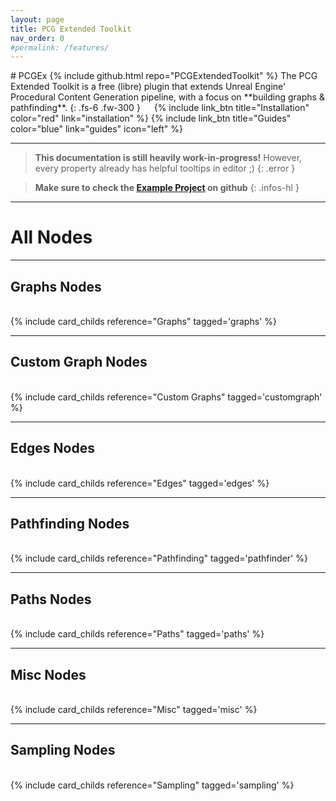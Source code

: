 ```yaml
---
layout: page
title: PCG Extended Toolkit
nav_order: 0
#permalink: /features/
---
```

<div class="product-header large" style="--img:url('{{ site.baseurl }}/assets/images/logo.png');"><div class="infos" markdown="1">
# PCGEx {% include github.html repo="PCGExtendedToolkit" %}  
The PCG Extended Toolkit is a free (libre) plugin that extends Unreal Engine' Procedural Content Generation pipeline, with a focus on **building graphs & pathfinding**.  
{: .fs-6 .fw-300 }  
   
{% include link_btn title="Installation" color="red" link="installation" %} 
{% include link_btn title="Guides" color="blue" link="guides" icon="left" %}
</div></div>

--- 
> **This documentation is still heavily work-in-progress!**
> However, every property already has helpful tooltips in editor ;)
{: .error }

> **Make sure to check the [Example Project](https://github.com/Nebukam/PCGExExampleProject) on github**
{: .infos-hl }

---
# All Nodes

---
## Graphs Nodes
<br>
{% include card_childs reference="Graphs" tagged='graphs' %}

---
## Custom Graph Nodes
<br>
{% include card_childs reference="Custom Graphs" tagged='customgraph' %}

---
## Edges Nodes
<br>
{% include card_childs reference="Edges" tagged='edges' %}

---
## Pathfinding Nodes
<br>
{% include card_childs reference="Pathfinding" tagged='pathfinder' %}

---
## Paths Nodes
<br>
{% include card_childs reference="Paths" tagged='paths' %}

---
## Misc Nodes
<br>
{% include card_childs reference="Misc" tagged='misc' %}

---
## Sampling Nodes
<br>
{% include card_childs reference="Sampling" tagged='sampling' %}
